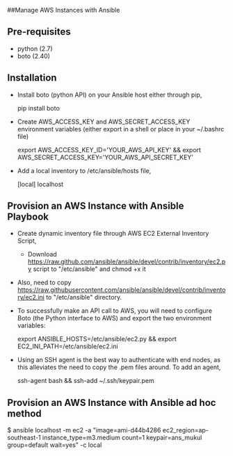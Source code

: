 ##Manage AWS Instances with Ansible

Pre-requisites
--------------

- python (2.7)
- boto (2.40)

Installation
------------

* Install boto (python API) on your Ansible host either through pip,

   pip install boto

* Create AWS_ACCESS_KEY and AWS_SECRET_ACCESS_KEY environment variables (either export in a shell or place in your ~/.bashrc file)

   export AWS_ACCESS_KEY_ID='YOUR_AWS_API_KEY' && export AWS_SECRET_ACCESS_KEY='YOUR_AWS_API_SECRET_KEY'

* Add a local inventory to /etc/ansible/hosts file,

   [local]
   localhost

Provision an AWS Instance with Ansible Playbook
-----------------------------------------------

* Create dynamic inventory file through AWS EC2 External Inventory Script, 

   - Download https://raw.github.com/ansible/ansible/devel/contrib/inventory/ec2.py script to "/etc/ansible" and chmod +x it

* Also, need to copy https://raw.githubusercontent.com/ansible/ansible/devel/contrib/inventory/ec2.ini to "/etc/ansible" directory. 

* To successfully make an API call to AWS, you will need to configure Boto (the Python interface to AWS) and export the two environment variables:

    export ANSIBLE_HOSTS=/etc/ansible/ec2.py && export EC2_INI_PATH=/etc/ansible/ec2.ini 

* Using an SSH agent is the best way to authenticate with end nodes, as this alleviates the need to copy the .pem files around. To add an agent,

    ssh-agent bash && ssh-add ~/.ssh/keypair.pem 

Provision an AWS Instance with Ansible ad hoc method
----------------------------------------------------

$ ansible localhost -m ec2 -a "image=ami-d44b4286 ec2_region=ap-southeast-1 instance_type=m3.medium count=1 keypair=ans_mukul group=default wait=yes" -c local
